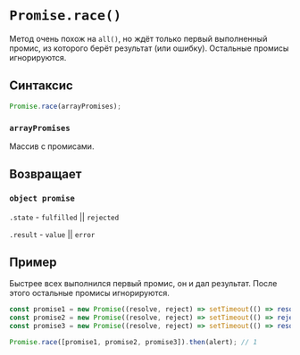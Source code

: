 # `Promise.race()`

Метод очень похож на `all()`, но ждёт только первый выполненный промис, из которого берёт результат (или ошибку). Остальные промисы игнорируются.

## Синтаксис

```js
Promise.race(arrayPromises);
```

### `arrayPromises`

Массив с промисами.

## Возвращает

### `object promise`

`.state` - `fulfilled` || `rejected`

`.result` - `value` || `error`

## Пример

Быстрее всех выполнился первый промис, он и дал результат. После этого остальные промисы игнорируются.

```js
const promise1 = new Promise((resolve, reject) => setTimeout(() => resolve(1), 1000));
const promise2 = new Promise((resolve, reject) => setTimeout(() => reject(new Error('Ошибка!')), 2000));
const promise3 = new Promise((resolve, reject) => setTimeout(() => resolve(3), 3000));

Promise.race([promise1, promise2, promise3]).then(alert); // 1
```
